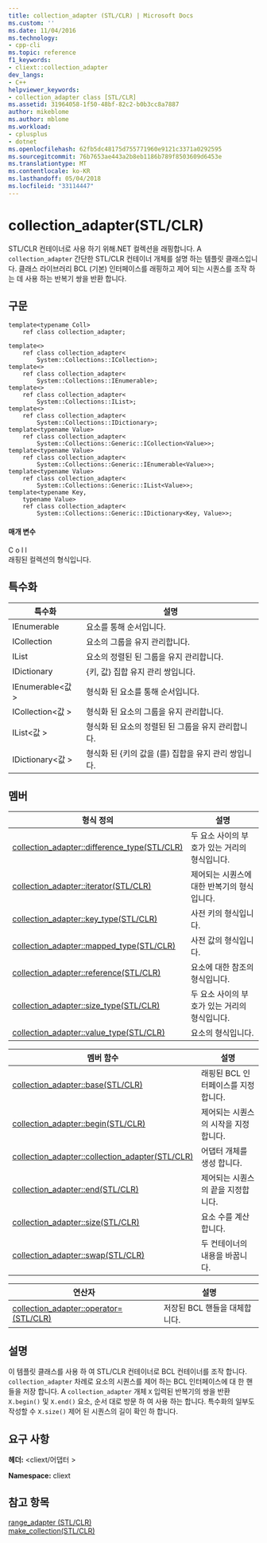 ```yaml
---
title: collection_adapter (STL/CLR) | Microsoft Docs
ms.custom: ''
ms.date: 11/04/2016
ms.technology:
- cpp-cli
ms.topic: reference
f1_keywords:
- cliext::collection_adapter
dev_langs:
- C++
helpviewer_keywords:
- collection_adapter class [STL/CLR]
ms.assetid: 31964058-1f50-48bf-82c2-b0b3cc8a7887
author: mikeblome
ms.author: mblome
ms.workload:
- cplusplus
- dotnet
ms.openlocfilehash: 62fb5dc48175d755771960e9121c3371a0292595
ms.sourcegitcommit: 76b7653ae443a2b8eb1186b789f8503609d6453e
ms.translationtype: MT
ms.contentlocale: ko-KR
ms.lasthandoff: 05/04/2018
ms.locfileid: "33114447"
---
```

# <a name="collectionadapter-stlclr"></a>collection_adapter(STL/CLR)
STL/CLR 컨테이너로 사용 하기 위해.NET 컬렉션을 래핑합니다. A `collection_adapter` 간단한 STL/CLR 컨테이너 개체를 설명 하는 템플릿 클래스입니다. 클래스 라이브러리 BCL (기본) 인터페이스를 래핑하고 제어 되는 시퀀스를 조작 하는 데 사용 하는 반복기 쌍을 반환 합니다.  
  
## <a name="syntax"></a>구문  
  
```  
template<typename Coll>  
    ref class collection_adapter;  
  
template<>  
    ref class collection_adapter<  
        System::Collections::ICollection>;  
template<>  
    ref class collection_adapter<  
        System::Collections::IEnumerable>;  
template<>  
    ref class collection_adapter<  
        System::Collections::IList>;  
template<>  
    ref class collection_adapter<  
        System::Collections::IDictionary>;  
template<typename Value>  
    ref class collection_adapter<  
        System::Collections::Generic::ICollection<Value>>;  
template<typename Value>  
    ref class collection_adapter<  
        System::Collections::Generic::IEnumerable<Value>>;  
template<typename Value>  
    ref class collection_adapter<  
        System::Collections::Generic::IList<Value>>;  
template<typename Key,  
    typename Value>  
    ref class collection_adapter<  
        System::Collections::Generic::IDictionary<Key, Value>>;  
```  
  
#### <a name="parameters"></a>매개 변수  
 C o l l  
 래핑된 컬렉션의 형식입니다.  
  
## <a name="specializations"></a>특수화  
  
|특수화|설명|  
|--------------------|-----------------|  
|IEnumerable|요소를 통해 순서입니다.|  
|ICollection|요소의 그룹을 유지 관리합니다.|  
|IList|요소의 정렬된 된 그룹을 유지 관리합니다.|  
|IDictionary|{키, 값} 집합 유지 관리 쌍입니다.|  
|IEnumerable\<값 >|형식화 된 요소를 통해 순서입니다.|  
|ICollection\<값 >|형식화 된 요소의 그룹을 유지 관리합니다.|  
|IList\<값 >|형식화 된 요소의 정렬된 된 그룹을 유지 관리합니다.|  
|IDictionary\<값 >|형식화 된 {키의 값을 (를) 집합을 유지 관리 쌍입니다.|  
  
## <a name="members"></a>멤버  
  
|형식 정의|설명|  
|---------------------|-----------------|  
|[collection_adapter::difference_type(STL/CLR)](../dotnet/collection-adapter-difference-type-stl-clr.md)|두 요소 사이의 부호가 있는 거리의 형식입니다.|  
|[collection_adapter::iterator(STL/CLR)](../dotnet/collection-adapter-iterator-stl-clr.md)|제어되는 시퀀스에 대한 반복기의 형식입니다.|  
|[collection_adapter::key_type(STL/CLR)](../dotnet/collection-adapter-key-type-stl-clr.md)|사전 키의 형식입니다.|  
|[collection_adapter::mapped_type(STL/CLR)](../dotnet/collection-adapter-mapped-type-stl-clr.md)|사전 값의 형식입니다.|  
|[collection_adapter::reference(STL/CLR)](../dotnet/collection-adapter-reference-stl-clr.md)|요소에 대한 참조의 형식입니다.|  
|[collection_adapter::size_type(STL/CLR)](../dotnet/collection-adapter-size-type-stl-clr.md)|두 요소 사이의 부호가 있는 거리의 형식입니다.|  
|[collection_adapter::value_type(STL/CLR)](../dotnet/collection-adapter-value-type-stl-clr.md)|요소의 형식입니다.|  
  
|멤버 함수|설명|  
|---------------------|-----------------|  
|[collection_adapter::base(STL/CLR)](../dotnet/collection-adapter-base-stl-clr.md)|래핑된 BCL 인터페이스를 지정합니다.|  
|[collection_adapter::begin(STL/CLR)](../dotnet/collection-adapter-begin-stl-clr.md)|제어되는 시퀀스의 시작을 지정합니다.|  
|[collection_adapter::collection_adapter(STL/CLR)](../dotnet/collection-adapter-collection-adapter-stl-clr.md)|어댑터 개체를 생성 합니다.|  
|[collection_adapter::end(STL/CLR)](../dotnet/collection-adapter-end-stl-clr.md)|제어되는 시퀀스의 끝을 지정합니다.|  
|[collection_adapter::size(STL/CLR)](../dotnet/collection-adapter-size-stl-clr.md)|요소 수를 계산합니다.|  
|[collection_adapter::swap(STL/CLR)](../dotnet/collection-adapter-swap-stl-clr.md)|두 컨테이너의 내용을 바꿉니다.|  
  
|연산자|설명|  
|--------------|-----------------|  
|[collection_adapter::operator=(STL/CLR)](../dotnet/collection-adapter-operator-assign-stl-clr.md)|저장된 BCL 핸들을 대체합니다.|  
  
## <a name="remarks"></a>설명  
 이 템플릿 클래스를 사용 하 여 STL/CLR 컨테이너로 BCL 컨테이너를 조작 합니다. `collection_adapter` 차례로 요소의 시퀀스를 제어 하는 BCL 인터페이스에 대 한 핸들을 저장 합니다. A `collection_adapter` 개체 `X` 입력된 반복기의 쌍을 반환 `X.begin()` 및 `X.end()` 요소, 순서 대로 방문 하 여 사용 하는 합니다. 특수화의 일부도 작성할 수 `X.size()` 제어 된 시퀀스의 길이 확인 하 합니다.  
  
## <a name="requirements"></a>요구 사항  
 **헤더:** \<cliext/어댑터 >  
  
 **Namespace:** cliext  
  
## <a name="see-also"></a>참고 항목  
 [range_adapter (STL/CLR)](../dotnet/range-adapter-stl-clr.md)   
 [make_collection(STL/CLR)](../dotnet/make-collection-stl-clr.md)